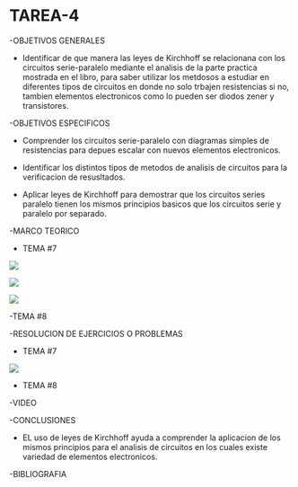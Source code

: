 # TAREA-4

-OBJETIVOS GENERALES

- Identificar de que manera las leyes de Kirchhoff se relacionana con los circuitos serie-paralelo mediante el analisis de la parte practica mostrada en el libro, para saber utilizar los metdosos a estudiar en diferentes tipos de circuitos en donde no solo trbajen resistencias si no, tambien elementos electronicos como lo pueden ser diodos zener y transistores.


-OBJETIVOS ESPECIFICOS

- Comprender los circuitos serie-paralelo con diagramas simples de resistencias para depues escalar con nuevos elementos electronicos.

- Identificar los distintos tipos de metodos de analisis de circuitos para la verificacion de resusltados.

- Aplicar leyes de Kirchhoff para demostrar que los circuitos series paralelo tienen los mismos principios basicos que los circuitos serie y paralelo por separado.


-MARCO TEORICO

- TEMA #7

![](https://user-images.githubusercontent.com/84397282/123733661-82093180-d861-11eb-868d-9ad7c167741a.jpg)

![](https://user-images.githubusercontent.com/84397282/123733662-82a1c800-d861-11eb-9f7a-169fd025c750.jpg)

![](https://user-images.githubusercontent.com/84397282/123733663-82a1c800-d861-11eb-85a5-85a5e3aaa42c.jpg)



-TEMA #8



-RESOLUCION DE EJERCICIOS O PROBLEMAS

- TEMA #7

![](https://user-images.githubusercontent.com/84397282/123870182-95ff7280-d8f7-11eb-96d4-52c51de6fef8.jpg)


- TEMA #8



-VIDEO


-CONCLUSIONES

- EL uso de leyes de Kirchhoff ayuda a comprender la aplicacion de los mismos principios para el analisis de circuitos en los cuales existe variedad de elementos electronicos.

-BIBLIOGRAFIA




